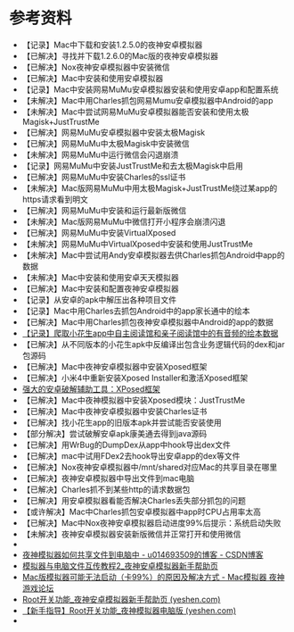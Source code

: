 # 参考资料

* 【记录】Mac中下载和安装1.2.5.0的夜神安卓模拟器
* 【已解决】寻找并下载1.2.6.0的Mac版的夜神安卓模拟器
* 【已解决】Nox夜神安卓模拟器中安装微信
* 【已解决】Mac中安装和使用安卓模拟器
* 【记录】Mac中安装网易MuMu安卓模拟器安装和使用安卓app和配置系统
* 【未解决】Mac中用Charles抓包网易Mumu安卓模拟器中Android的app
* 【未解决】Mac中尝试网易MuMu安卓模拟器能否安装和使用太极Magisk+JustTrustMe
* 【已解决】网易MuMu安卓模拟器中安装太极Magisk
* 【已解决】网易MuMu中太极Magisk中安装微信
* 【未解决】网易MuMu中运行微信会闪退崩溃
* 【记录】网易MuMu中安装JustTrustMe和去太极Magisk中启用
* 【已解决】网易MuMu中安装Charles的ssl证书
* 【未解决】Mac版网易MuMu中用太极Magisk+JustTrustMe绕过某app的https请求看到明文
* 【已解决】网易MuMu中安装和运行最新版微信
* 【未解决】Mac版网易MuMu中微信打开小程序会崩溃闪退
* 【已解决】网易MuMu中安装VirtualXposed
* 【未解决】网易MuMu中VirtualXposed中安装和使用JustTrustMe
* 【未解决】Mac中尝试用Andy安卓模拟器去供Charles抓包Android中app的数据
* 【未解决】Mac中安装和使用安卓天天模拟器
* 【已解决】Mac中安装和配置夜神安卓模拟器
* 【记录】从安卓的apk中解压出各种项目文件
* 【记录】Mac中用Charles去抓包Android中的app家长通中的绘本
* 【已解决】Mac中用Charles抓包夜神安卓模拟器中Android的app的数据
* [【记录】爬取小花生app中自主阅读馆和亲子阅读馆中的有音频的绘本数据](http://www.crifan.com/crawl_xiaohuasheng_app_self_reading_parent_child_reading_has_audio_storybook_data)
* 【已解决】从不同版本的小花生apk中反编译出包含业务逻辑代码的dex和jar包源码
* 【已解决】Mac中夜神安卓模拟器中安装Xposed框架
* 【已解决】小米4中重新安装Xposed Installer和激活Xposed框架
* [强大的安卓破解辅助工具：XPosed框架](https://book.crifan.com/books/crack_assistant_xposed_framework/website/)
* 【已解决】Mac中夜神模拟器中安装Xposed模块：JustTrustMe
* 【已解决】Mac中夜神安卓模拟器中安装Charles证书
* 【已解决】找小花生app的旧版本apk并尝试能否安装使用
* 【部分解决】尝试破解安卓apk康美通去得到java源码
* 【已解决】用WrBug的DumpDex从app中hook导出dex文件
* 【已解决】mac中试用FDex2去hook导出安卓app的dex等文件
* 【已解决】Nox夜神安卓模拟器中/mnt/shared对应Mac的共享目录在哪里
* 【已解决】夜神安卓模拟器中导出文件到mac电脑
* 【已解决】Charles抓不到某些http的请求数据包
* 【已解决】用安卓模拟器看能否解决Charles丢失部分抓包的问题
* 【或许解决】Mac中Charles抓包安卓模拟器中app时CPU占用率太高
* 【已解决】Mac中Nox夜神安卓模拟器启动进度99%后提示：系统启动失败
* 【未解决】夜神安卓模拟器安装新版微信并正常打开和使用微信
* 
* [夜神模拟器如何共享文件到电脑中 - u014693509的博客 - CSDN博客](https://blog.csdn.net/u014693509/article/details/82414926)
* [模拟器与电脑文件互传教程2_夜神安卓模拟器新手帮助页](https://www.yeshen.com/faqs/Hyh7MLdJb)
* [Mac版模拟器可能无法启动（卡99%）的原因及解决方式 - Mac模拟器 夜神游戏论坛](https://bbs.yeshen.com/forum.php?mod=viewthread&tid=8566)
* [Root开关功能_夜神安卓模拟器新手帮助页 (yeshen.com)](https://www.yeshen.com/faqs/rJSc2SOJb)
* [【新手指导】Root开关功能_夜神模拟器电脑版 (yeshen.com)](https://www.yeshen.com/blog/root/)
* 